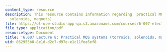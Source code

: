 ```yaml
---
content_type: resource
description: This resource contains information regarding  practical MQS systems (torroids,
  solenoids, magnets).
file: https://ol-ocw-studio-app-qa.s3.amazonaws.com/courses/6-007-electromagnetic-energy-from-motors-to-lasers-spring-2011/862955b88e1dd2c7d97ee1c11fea5ef8_MIT6_007S11_lec08.pdf
file_type: application/pdf
resourcetype: Document
title: '6.007 Lecture 8: Practical MQS systems (torroids, solenoids, magnets)'
uid: 862955b8-8e1d-d2c7-d97e-e1c11fea5ef8
---
```

